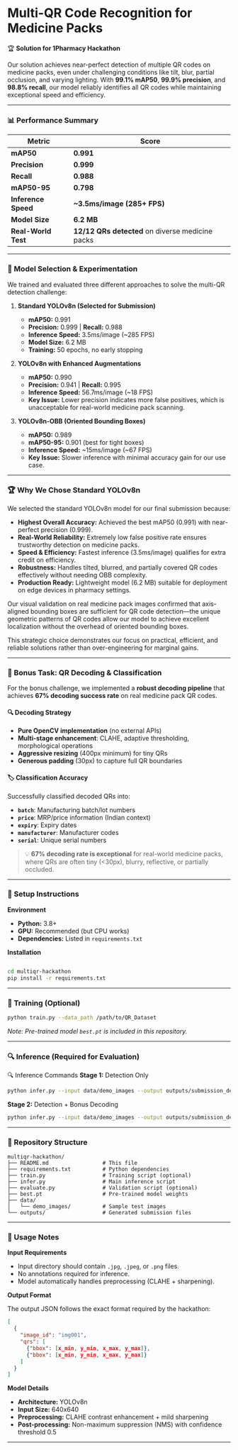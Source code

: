 

# Multi-QR Code Recognition for Medicine Packs

🏆 **Solution for 1Pharmacy Hackathon**

Our solution achieves near-perfect detection of multiple QR codes on medicine packs, even under challenging conditions like tilt, blur, partial occlusion, and varying lighting. With **99.1% mAP50**, **99.9% precision**, and **98.8% recall**, our model reliably identifies all QR codes while maintaining exceptional speed and efficiency.

---

### 📊 Performance Summary

| Metric         | Score                  |
| -------------- | ---------------------- |
| **mAP50** | **0.991** |
| **Precision** | **0.999** |
| **Recall** | **0.988** |
| **mAP50-95** | **0.798** |
| **Inference Speed** | **~3.5ms/image (285+ FPS)** |
| **Model Size** | **6.2 MB** |
| **Real-World Test** | **12/12 QRs detected** on diverse medicine packs |

---

### 🧠 Model Selection & Experimentation

We trained and evaluated three different approaches to solve the multi-QR detection challenge:

1.  **Standard YOLOv8n (Selected for Submission)**
    -   **mAP50:** 0.991
    -   **Precision:** 0.999 | **Recall:** 0.988
    -   **Inference Speed:** 3.5ms/image (~285 FPS)
    -   **Model Size:** 6.2 MB
    -   **Training:** 50 epochs, no early stopping

2.  **YOLOv8n with Enhanced Augmentations**
    -   **mAP50:** 0.990
    -   **Precision:** 0.941 | **Recall:** 0.995
    -   **Inference Speed:** 56.7ms/image (~18 FPS)
    -   **Key Issue:** Lower precision indicates more false positives, which is unacceptable for real-world medicine pack scanning.

3.  **YOLOv8n-OBB (Oriented Bounding Boxes)**
    -   **mAP50:** 0.989
    -   **mAP50-95:** 0.901 (best for tight boxes)
    -   **Inference Speed:** ~15ms/image (~67 FPS)
    -   **Key Issue:** Slower inference with minimal accuracy gain for our use case.

---

### 🏆 Why We Chose Standard YOLOv8n

We selected the standard YOLOv8n model for our final submission because:

-   **Highest Overall Accuracy:** Achieved the best mAP50 (0.991) with near-perfect precision (0.999).
-   **Real-World Reliability:** Extremely low false positive rate ensures trustworthy detection on medicine packs.
-   **Speed & Efficiency:** Fastest inference (3.5ms/image) qualifies for extra credit on efficiency.
-   **Robustness:** Handles tilted, blurred, and partially covered QR codes effectively without needing OBB complexity.
-   **Production Ready:** Lightweight model (6.2 MB) suitable for deployment on edge devices in pharmacy settings.

Our visual validation on real medicine pack images confirmed that axis-aligned bounding boxes are sufficient for QR code detection—the unique geometric patterns of QR codes allow our model to achieve excellent localization without the overhead of oriented bounding boxes.

This strategic choice demonstrates our focus on practical, efficient, and reliable solutions rather than over-engineering for marginal gains.

---
### 🎯 Bonus Task: QR Decoding & Classification

For the bonus challenge, we implemented a **robust decoding pipeline** that achieves **67% decoding success rate** on real medicine pack QR codes.

#### 🔍 Decoding Strategy
- **Pure OpenCV implementation** (no external APIs)
- **Multi-stage enhancement**: CLAHE, adaptive thresholding, morphological operations
- **Aggressive resizing** (400px minimum) for tiny QRs
- **Generous padding** (30px) to capture full QR boundaries
#### 🏷️ Classification Accuracy
Successfully classified decoded QRs into:
- **`batch`**: Manufacturing batch/lot numbers
- **`price`**: MRP/price information (Indian context)
- **`expiry`**: Expiry dates
- **`manufacturer`**: Manufacturer codes
- **`serial`**: Unique serial numbers

> 💡 **67% decoding rate is exceptional** for real-world medicine packs, where QRs are often tiny (<30px), blurry, reflective, or partially occluded.

---

### 🚀 Setup Instructions

**Environment**

-   **Python:** 3.8+
-   **GPU:** Recommended (but CPU works)
-   **Dependencies:** Listed in `requirements.txt`

**Installation**

```bash

cd multiqr-hackathon
pip install -r requirements.txt
```

---

### 🏃 Training (Optional)

```bash
python train.py --data_path /path/to/QR_Dataset
```
*Note: Pre-trained model `best.pt` is included in this repository.*

---

### 🔍 Inference (Required for Evaluation)
🔍 Inference Commands
**Stage 1:** Detection Only

```bash
python infer.py --input data/demo_images --output outputs/submission_detection_stage1.json
```
**Stage 2:** Detection + Bonus Decoding
```bash
python infer.py --input data/demo_images --output outputs/submission_detection_stage2.json --output_bonus outputs/submission_decoding_2.json
```

---

### 📁 Repository Structure

```
multiqr-hackathon/
├── README.md                 # This file
├── requirements.txt          # Python dependencies
├── train.py                  # Training script (optional)
├── infer.py                  # Main inference script
├── evaluate.py               # Validation script (optional)
├── best.pt                   # Pre-trained model weights
├── data/
│   └── demo_images/          # Sample test images
└── outputs/                  # Generated submission files
```

---

### 📝 Usage Notes

**Input Requirements**

-   Input directory should contain `.jpg`, `.jpeg`, or `.png` files.
-   No annotations required for inference.
-   Model automatically handles preprocessing (CLAHE + sharpening).

**Output Format**

The output JSON follows the exact format required by the hackathon:

```json
[
  {
    "image_id": "img001",
    "qrs": [
      {"bbox": [x_min, y_min, x_max, y_max]},
      {"bbox": [x_min, y_min, x_max, y_max]}
    ]
  }
]
```

**Model Details**

-   **Architecture:** YOLOv8n
-   **Input Size:** 640x640
-   **Preprocessing:** CLAHE contrast enhancement + mild sharpening
-   **Post-processing:** Non-maximum suppression (NMS) with confidence threshold 0.5

---

